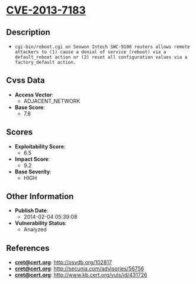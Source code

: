 
# [CVE-2013-7183](https://cve.mitre.org/cgi-bin/cvename.cgi?name=CVE-2013-7183)

## Description

- `cgi-bin/reboot.cgi on Seowon Intech SWC-9100 routers allows remote attackers to (1) cause a denial of service (reboot) via a default_reboot action or (2) reset all configuration values via a factory_default action.`

## Cvss Data

- **Access Vector**:
  - ADJACENT_NETWORK
- **Base Score**:
  - 7.8

## Scores

- **Exploitability Score**:
  - 6.5
- **Impact Score**:
  - 9.2
- **Base Severity**:
  - HIGH

## Other Information

- **Publish Date**:
  - 2014-02-04 05:39:08
- **Vulnerability Status**:
  - Analyzed

## References

- **cret@cert.org**: http://osvdb.org/102817
- **cret@cert.org**: http://secunia.com/advisories/56756
- **cret@cert.org**: http://www.kb.cert.org/vuls/id/431726
